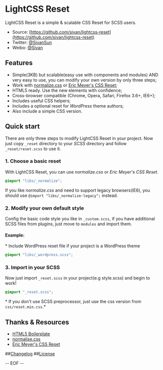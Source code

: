 # LightCSS Reset

LightCSS Reset is a simple & scalable CSS Reset for SCSS users.

* Source: [https://github.com/sivan/lightcss-reset](https://github.com/sivan/lightcss-reset)
* Twitter: [@SivanSun](http://twitter.com/SivanSun)
* Weibo: [@Sivan](http://weibo.com/sivan)

## Features

* Simple(3KB) but scalable(easy use with components and modules) AND very easy to use, you can modify your own version by only three steps;
* Work with [normalize.css](http://necolas.github.com/normalize.css/) or [Eric Meyer's CSS Reset](http://meyerweb.com/eric/tools/css/reset/);
* HTML5 ready. Use the new elements with confidence;
* Cross-browser compatible (Chrome, Opera, Safari, Firefox 3.6+, IE6+);
* Includes useful CSS helpers;
* Includes a optional reset for *WordPress* theme authors;
* Also include a simple CSS version.

## Quick start

There are only three steps to modify LightCSS Reset in your project.
Now just copy `_reset` directory to your *SCSS* directory and follow `_reset/reset.scss` to use it.

### 1. Choose a basic reset

With LightCSS Reset, you can use *normalize.css* or *Eric Meyer's CSS Reset*.

```scss
@import "libs/_normalize";
```

If you like *normalize.css* and need to support legacy browsers(IE6), you should use `@import "libs/_normalize-legacy";` instead.

### 2. Modify your own default style

Config the basic code style you like in `_custom.scss`, if you have additional SCSS files from plugins, just move to `modules` and import them.

#### Example:

\* Include WordPress reset file if your project is a WordPress theme

```scss
@import "libs/_wordpress.scss";
```

### 3. Import in your SCSS

Now just import `_reset.scss` in your project(e.g style.scss) and begin to work!

```scss
@import "_reset.scss";
```

\* If you don't use SCSS preprocessor, just use the css version from `css/reset.min.css`.*


## Thanks & Resources

* [HTML5 Boilerplate](https://github.com/h5bp/html5-boilerplate)
* [normalise.css](http://necolas.github.com/normalize.css/)
* [Eric Meyer's CSS Reset](http://meyerweb.com/eric/tools/css/reset/)

##[Changelog](CHANGELOG.md)
##[License](LICENSE)

-- EOF --
